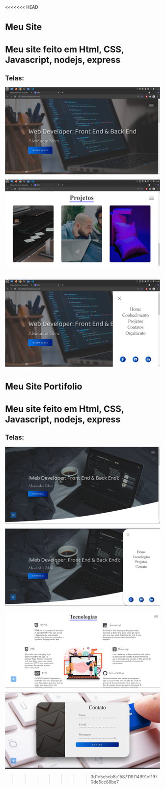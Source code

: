 <<<<<<< HEAD
# Meu Site

<h1>Meu site feito em Html, CSS, Javascript, nodejs, express</h1> 


## Telas: 

![apresentação](https://github.com/Alexandre-Paulo-Silva/site/blob/main/foto1.png)

![Prejetos](https://github.com/Alexandre-Paulo-Silva/site/blob/main/foto2.png)

![Prejetos](https://github.com/Alexandre-Paulo-Silva/site/blob/main/foto3.png)
=======
# Meu Site Portifolio

<h1>Meu site feito em Html, CSS, Javascript, nodejs, express</h1> 


## Telas: 

![apresentação](https://github.com/Alexandre-Paulo-Silva/site/blob/main/img1.png)

![menu](https://github.com/Alexandre-Paulo-Silva/site/blob/main/menu.png)

![tec](https://github.com/Alexandre-Paulo-Silva/site/blob/main/img2.png)

![contato](https://github.com/Alexandre-Paulo-Silva/site/blob/main/contato.png)
>>>>>>> 3d1e5e5eb8c1587119f14991ef1970de5cc88be7
